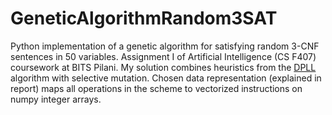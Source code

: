 # GeneticAlgorithmRandom3SAT
Python implementation of a genetic algorithm for satisfying random 3-CNF sentences in 50 variables. Assignment I of Artificial Intelligence (CS F407) coursework at BITS Pilani.
My solution combines heuristics from the [DPLL](https://en.wikipedia.org/wiki/DPLL_algorithm) algorithm with selective mutation. Chosen data representation (explained in report) maps all operations in the scheme to vectorized instructions on numpy integer arrays.
